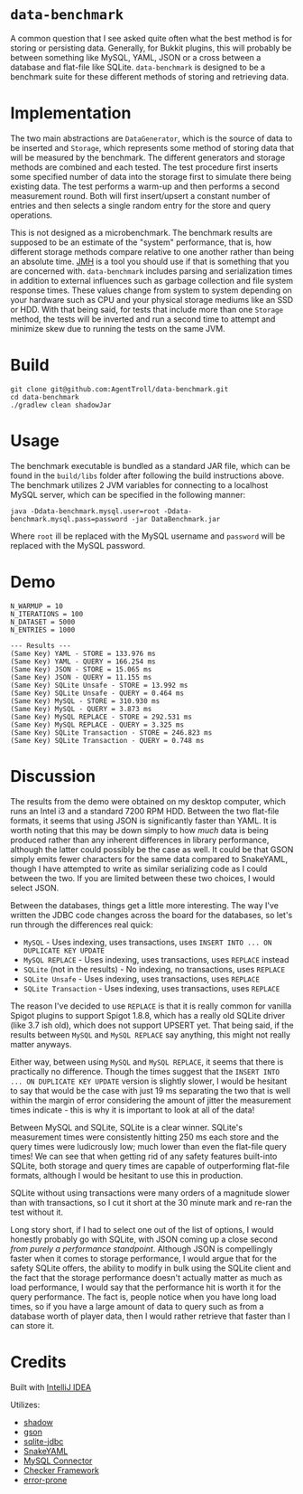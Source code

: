 # `data-benchmark`

A common question that I see asked quite often what the best method is for
storing or persisting data. Generally, for Bukkit plugins, this will probably
be between something like MySQL, YAML, JSON or a cross between a database and
flat-file like SQLite. `data-benchmark` is designed to be a benchmark suite for
these different methods of storing and retrieving data.

# Implementation

The two main abstractions are `DataGenerator`, which is the source of data to be
inserted and `Storage`, which represents some method of storing data that will
be measured by the benchmark. The different generators and storage methods are
combined and each tested. The test procedure first inserts some specified
number of data into the storage first to simulate there being existing data.
The test performs a warm-up and then performs a second measurement round. Both
will first insert/upsert a constant number of entries and then selects a single
random entry for the store and query operations.

This is not designed as a microbenchmark. The benchmark results are supposed to
be an estimate of the "system" performance, that is, how different storage
methods compare relative to one another rather than being an absolute time.
[JMH](https://openjdk.java.net/projects/code-tools/jmh/) is a tool you should
use if that is something that you are concerned with. `data-benchmark` includes
parsing and serialization times in addition to external influences such as
garbage collection and file system response times. These values change from
system to system depending on your hardware such as CPU and your physical
storage mediums like an SSD or HDD. With that being said, for tests that include
more than one `Storage` method, the tests will be inverted and run a second time
to attempt and minimize skew due to running the tests on the same JVM.

# Build

```
git clone git@github.com:AgentTroll/data-benchmark.git
cd data-benchmark
./gradlew clean shadowJar
```

# Usage

The benchmark executable is bundled as a standard JAR file, which can be found
in the `build/libs` folder after following the build instructions above. The
benchmark utilizes 2 JVM variables for connecting to a localhost MySQL server,
which can be specified in the following manner:

```
java -Ddata-benchmark.mysql.user=root -Ddata-benchmark.mysql.pass=password -jar DataBenchmark.jar 
```

Where `root` ill be replaced with the MySQL username and `password` will be
replaced with the MySQL password.

# Demo

``` 
N_WARMUP = 10
N_ITERATIONS = 100
N_DATASET = 5000
N_ENTRIES = 1000

--- Results ---
(Same Key) YAML - STORE = 133.976 ms
(Same Key) YAML - QUERY = 166.254 ms
(Same Key) JSON - STORE = 15.065 ms
(Same Key) JSON - QUERY = 11.155 ms
(Same Key) SQLite Unsafe - STORE = 13.992 ms
(Same Key) SQLite Unsafe - QUERY = 0.464 ms
(Same Key) MySQL - STORE = 310.930 ms
(Same Key) MySQL - QUERY = 3.873 ms
(Same Key) MySQL REPLACE - STORE = 292.531 ms
(Same Key) MySQL REPLACE - QUERY = 3.325 ms
(Same Key) SQLite Transaction - STORE = 246.823 ms
(Same Key) SQLite Transaction - QUERY = 0.748 ms
```

# Discussion

The results from the demo were obtained on my desktop computer, which runs an
Intel i3 and a standard 7200 RPM HDD. Between the two flat-file formats, it
seems that using JSON is significantly faster than YAML. It is worth noting
that this may be down simply to how *much* data is being produced rather than
any inherent differences in library performance, although the latter could
possibly be the case as well. It could be that GSON simply emits fewer
characters for the same data compared to SnakeYAML, though I have attempted to
write as similar serializing code as I could between the two. If you are limited
between these two choices, I would select JSON.

Between the databases, things get a little more interesting. The way I've
written the JDBC code changes across the board for the databases, so let's run
through the differences real quick:

  * `MySQL` - Uses indexing, uses transactions, uses 
  `INSERT INTO ... ON DUPLICATE KEY UPDATE`
  * `MySQL REPLACE` - Uses indexing, uses transactions, uses `REPLACE` instead
  * `SQLite` (not in the results) - No indexing, no transactions, uses `REPLACE`
  * `SQLite Unsafe` - Uses indexing, uses transactions, uses `REPLACE`
  * `SQLite Transaction` - Uses indexing, uses transactions, uses `REPLACE`
  
The reason I've decided to use `REPLACE` is that it is really common for vanilla
Spigot plugins to support Spigot 1.8.8, which has a really old SQLite driver
(like 3.7 ish old), which does not support UPSERT yet. That being said, if
the results between `MySQL` and `MySQL REPLACE` say anything, this might not
really matter anyways.

Either way, between using `MySQL` and `MySQL REPLACE`, it seems that there is
practically no difference. Though the times suggest that the
`INSERT INTO ... ON DUPLICATE KEY UPDATE` version is slightly slower, I would
be hesitant to say that would be the case with just 19 ms separating the two
that is well within the margin of error considering the amount of jitter the
measurement times indicate - this is why it is important to look at all of the
data!

Between MySQL and SQLite, SQLite is a clear winner. SQLite's measurement times
were consistently hitting 250 ms each store and the query times were ludicrously
low; much lower than even the flat-file query times! We can see that when
getting rid of any safety features built-into SQLite, both storage and query
times are capable of outperforming flat-file formats, although I would be
hesitant to use this in production.

SQLite without using transactions were many orders of a magnitude slower than
with transactions, so I cut it short at the 30 minute mark and re-ran the test
without it.

Long story short, if I had to select one out of the list of options, I would
honestly probably go with SQLite, with JSON coming up a close second *from
purely a performance standpoint*. Although JSON is compellingly faster when it
comes to storage performance, I would argue that for the safety SQLite offers,
the ability to modify in bulk using the SQLite client and the fact that the
storage performance doesn't actually matter as much as load performance, I would
say that the performance hit is worth it for the query performance. The fact is,
people notice when you have long load times, so if you have a large amount of
data to query such as from a database worth of player data, then I would rather
retrieve that faster than I can store it.

# Credits

Built with [IntelliJ IDEA](https://www.jetbrains.com/idea/)

Utilizes:

  * [shadow](https://github.com/johnrengelman/shadow)
  * [gson](https://github.com/google/gson)
  * [sqlite-jdbc](https://github.com/xerial/sqlite-jdbc)
  * [SnakeYAML](https://bitbucket.org/asomov/snakeyaml/)
  * [MySQL Connector](https://github.com/mysql/mysql-connector-j)
  * [Checker Framework](https://checkerframework.org/)
  * [error-prone](https://errorprone.info/)
